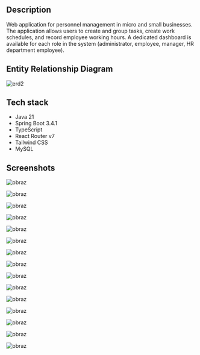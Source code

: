 ## Description
Web application for personnel management in micro and small businesses. The application allows users to create and group tasks, create work schedules, and record employee working 
hours. A dedicated dashboard is available for each role in the system (administrator, employee, manager, HR department employee).

## Entity Relationship Diagram
![erd2](https://github.com/user-attachments/assets/4b59d94a-b263-4f50-9e9d-22079e948d1e)

## Tech stack
- Java 21
- Spring Boot 3.4.1
- TypeScript
- React Router v7
- Tailwind CSS
- MySQL

## Screenshots
![obraz](https://github.com/user-attachments/assets/362ba888-f924-4fe2-90b3-0741c0d6e6f8)

![obraz](https://github.com/user-attachments/assets/7c99102b-60d2-4b0e-bcd3-b91874c0d329)

![obraz](https://github.com/user-attachments/assets/e696bf6d-f379-4e49-962c-e13b2c8ca632)

![obraz](https://github.com/user-attachments/assets/4384a123-fbc5-4145-8300-aedf44e8fed6)

![obraz](https://github.com/user-attachments/assets/94c2cd13-ac13-4363-9328-0106b79ed60a)

![obraz](https://github.com/user-attachments/assets/25e8b011-4a1d-441e-a2e4-ba8def7b3878)

![obraz](https://github.com/user-attachments/assets/8de45896-b1da-4e40-9905-763cb187e876)

![obraz](https://github.com/user-attachments/assets/200d1f36-8a47-4bfa-9d84-8a855c7262f0)

![obraz](https://github.com/user-attachments/assets/3922f427-dd58-4a6f-8b0f-8ac6e6f55335)

![obraz](https://github.com/user-attachments/assets/c5e34e3f-0660-4034-8731-276840ec9597)

![obraz](https://github.com/user-attachments/assets/8d02f0a5-a966-47eb-95d0-b0803452fffd)

![obraz](https://github.com/user-attachments/assets/db4efeb5-2d97-43bb-9fb7-8c343e4e8833)

![obraz](https://github.com/user-attachments/assets/ea35ccda-2324-44bb-8c4f-68cc0b258d40)

![obraz](https://github.com/user-attachments/assets/f4fe6030-2254-461d-8b42-8614bae07478)

![obraz](https://github.com/user-attachments/assets/e5c83a38-f425-434c-9371-db78ad20ca4c)
